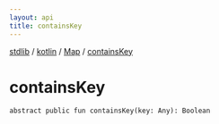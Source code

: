 ```yaml
---
layout: api
title: containsKey
---
```

[stdlib](../../index.html) / [kotlin](../index.html) / [Map](index.html) / [containsKey](containsKey.html)

# containsKey

```
abstract public fun containsKey(key: Any): Boolean
```
